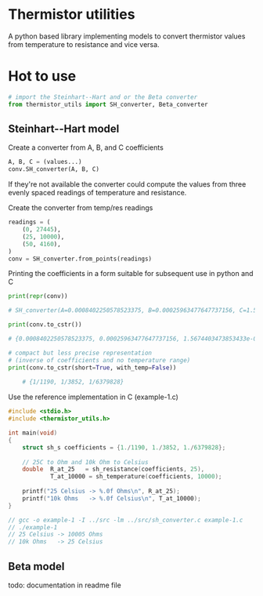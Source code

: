 # Thermistor utilities

A python based library implementing models to convert thermistor values 
from temperature to resistance and vice versa.

# Hot to use

```python
# import the Steinhart--Hart and or the Beta converter
from thermistor_utils import SH_converter, Beta_converter
```

## Steinhart--Hart model

Create a converter from A, B, and C coefficients

```python
A, B, C = (values...)
conv.SH_converter(A, B, C)
```

If they're not available the converter could compute the values from 
three evenly spaced readings of temperature and resistance.

Create the converter from temp/res readings

```python
readings = (
    (0, 27445),
    (25, 10000),
    (50, 4160),
)
conv = SH_converter.from_points(readings)
```

Printing the coefficients in a form suitable for subsequent use in 
python and C

```python
print(repr(conv))

# SH_converter(A=0.0008402250578523375, B=0.00025963477647737156, C=1.5674403473853433e-07, Tl=0, Th=50)

print(conv.to_cstr())

# {0.0008402250578523375, 0.00025963477647737156, 1.5674403473853433e-07, 0, 50}

# compact but less precise representation
# (inverse of coefficients and no temperature range)
print(conv.to_cstr(short=True, with_temp=False))
    
    # {1/1190, 1/3852, 1/6379828}
```

Use the reference implementation in C (example-1.c)

```C
#include <stdio.h>
#include <thermistor_utils.h>

int main(void)
{
    struct sh_s coefficients = {1./1190, 1./3852, 1./6379828};
    
    // 25C to Ohm and 10k Ohm to Celsius
    double  R_at_25   = sh_resistance(coefficients, 25),
            T_at_10000 = sh_temperature(coefficients, 10000);
    
    printf("25 Celsius -> %.0f Ohms\n", R_at_25);
    printf("10k Ohms   -> %.0f Celsius\n", T_at_10000);
}

// gcc -o example-1 -I ../src -lm ../src/sh_converter.c example-1.c
// ./example-1
// 25 Celsius -> 10005 Ohms
// 10k Ohms   -> 25 Celsius
```

## Beta model

todo: documentation in readme file
